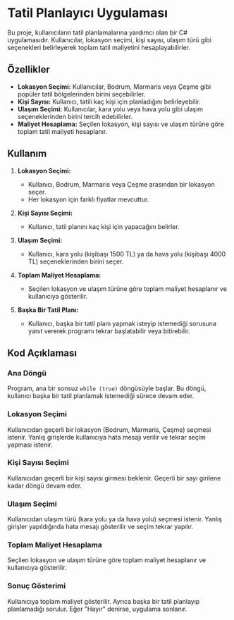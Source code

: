 # Tatil Planlayıcı Uygulaması

Bu proje, kullanıcıların tatil planlamalarına yardımcı olan bir C# uygulamasıdır. Kullanıcılar, lokasyon seçimi, kişi sayısı, ulaşım türü gibi seçenekleri belirleyerek toplam tatil maliyetini hesaplayabilirler.

## Özellikler
- **Lokasyon Seçimi:** Kullanıcılar, Bodrum, Marmaris veya Çeşme gibi popüler tatil bölgelerinden birini seçebilirler.
- **Kişi Sayısı:** Kullanıcı, tatili kaç kişi için planladığını belirleyebilir.
- **Ulaşım Seçimi:** Kullanıcılar, kara yolu veya hava yolu gibi ulaşım seçeneklerinden birini tercih edebilirler.
- **Maliyet Hesaplama:** Seçilen lokasyon, kişi sayısı ve ulaşım türüne göre toplam tatil maliyeti hesaplanır.

## Kullanım
1. **Lokasyon Seçimi:**
    - Kullanıcı, Bodrum, Marmaris veya Çeşme arasından bir lokasyon seçer.
    - Her lokasyon için farklı fiyatlar mevcuttur.
  
2. **Kişi Sayısı Seçimi:**
    - Kullanıcı, tatil planını kaç kişi için yapacağını belirler.
  
3. **Ulaşım Seçimi:**
    - Kullanıcı, kara yolu (kişibaşı 1500 TL) ya da hava yolu (kişibaşı 4000 TL) seçeneklerinden birini seçer.
  
4. **Toplam Maliyet Hesaplama:**
    - Seçilen lokasyon ve ulaşım türüne göre toplam maliyet hesaplanır ve kullanıcıya gösterilir.

5. **Başka Bir Tatil Planı:**
    - Kullanıcı, başka bir tatil planı yapmak isteyip istemediği sorusuna yanıt vererek programı tekrar başlatabilir veya bitirebilir.

## Kod Açıklaması

### Ana Döngü
Program, ana bir sonsuz `while (true)` döngüsüyle başlar. Bu döngü, kullanıcı başka bir tatil planlamak istemediği sürece devam eder.

### Lokasyon Seçimi
Kullanıcıdan geçerli bir lokasyon (Bodrum, Marmaris, Çeşme) seçmesi istenir. Yanlış girişlerde kullanıcıya hata mesajı verilir ve tekrar seçim yapması istenir.

### Kişi Sayısı Seçimi
Kullanıcıdan geçerli bir kişi sayısı girmesi beklenir. Geçerli bir sayı girilene kadar döngü devam eder.

### Ulaşım Seçimi
Kullanıcıdan ulaşım türü (kara yolu ya da hava yolu) seçmesi istenir. Yanlış girişler yapıldığında hata mesajı gösterilir ve seçim tekrar yapılır.

### Toplam Maliyet Hesaplama
Seçilen lokasyon ve ulaşım türüne göre toplam maliyet hesaplanır ve kullanıcıya gösterilir.

### Sonuç Gösterimi
Kullanıcıya toplam maliyet gösterilir. Ayrıca başka bir tatil planlayıp planlamadığı sorulur. Eğer "Hayır" denirse, uygulama sonlanır.


